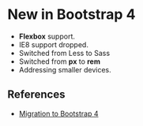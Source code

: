 # New in Bootstrap 4

* **Flexbox** support.
* IE8 support dropped.
* Switched from Less to Sass 
* Switched from **px** to **rem**
* Addressing smaller devices.

## References

* [Migration to Bootstrap 4](https://getbootstrap.com/docs/4.0/migration/)
